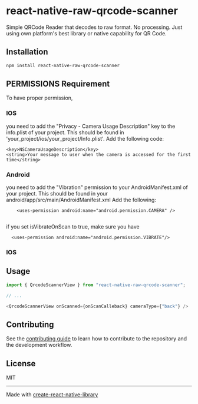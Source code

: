 # react-native-raw-qrcode-scanner

Simple QRCode Reader that decodes to raw format. 
No processing. Just using own platform's best library or native capability for QR Code. 

## Installation

```sh
npm install react-native-raw-qrcode-scanner
```
## PERMISSIONS Requirement

 To have proper permission,

### IOS
 you need to add the "Privacy - Camera Usage Description" key to the info.plist of your project. This should be found in 'your_project/ios/your_project/Info.plist'. Add the following code:

 ```
<key>NSCameraUsageDescription</key>
<string>Your message to user when the camera is accessed for the first time</string>

```
### Android
 you need to add the "Vibration" permission to your AndroidManifest.xml of your project. This should be found in your android/app/src/main/AndroidManifest.xml Add the following:

```
    <uses-permission android:name="android.permission.CAMERA" />
    
```
  if you set isVibrateOnScan to true, make sure you have 

```
  <uses-permission android:name="android.permission.VIBRATE"/>

```
### IOS

## Usage

```js
import { QrcodeScannerView } from "react-native-raw-qrcode-scanner";

// ...

<QrcodeScannerView onScanned={onScanCalleback} cameraType={"back"} />
```

## Contributing

See the [contributing guide](CONTRIBUTING.md) to learn how to contribute to the repository and the development workflow.

## License

MIT

---

Made with [create-react-native-library](https://github.com/callstack/react-native-builder-bob)
